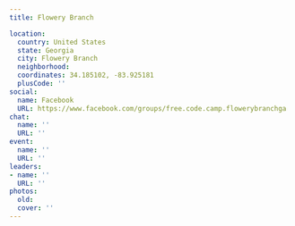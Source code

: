 ```yaml
---
title: Flowery Branch

location:
  country: United States
  state: Georgia
  city: Flowery Branch
  neighborhood: 
  coordinates: 34.185102, -83.925181
  plusCode: ''
social:
  name: Facebook
  URL: https://www.facebook.com/groups/free.code.camp.flowerybranchga
chat:
  name: ''
  URL: ''
event:
  name: ''
  URL: ''
leaders:
- name: ''
  URL: ''
photos:
  old: 
  cover: ''
---
```

